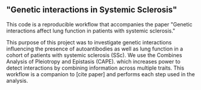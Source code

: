 
## "Genetic interactions in Systemic Sclerosis"

This code is a reproducible workflow that accompanies the paper 
"Genetic interactions affect lung function in patients with systemic sclerosis."

This purpose of this project was to investigate genetic interactions influencing the 
presence of autoantibodies as well as lung function in a cohort of patients with systemic 
sclerosis (SSc). We use the Combines Analysis of Pleiotropy and Epistasis (CAPE). 
which increases power to detect interactions by combining information across multiple traits.
This workflow is a companion to [cite paper] and performs each step used in the analysis.




